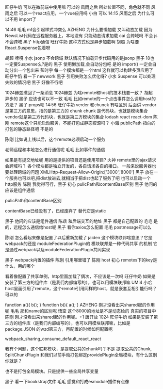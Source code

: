 旺仔牛奶
可以在微前端中使用嘛
可以的
风雨之后
所处位置不同，角色就不同
风雨之后
可以一个react应用，一个vue应用吗
小白
可以
14:15
风雨之后
为什么可以不用 import了


14:46
毛毛
mf会引起样式冲突么
AZHENG
为什么要懒加载
又叫动态加载
因为NewsList代码在远程服务器上，本地没有
只能动态请求加载
cai
会跨域吗
不会
js 不会跨域
黑子
http通信
旺仔牛奶
 这种方式也是异步加载啊
胡超
为啥要React.Suspense包着呀

胡超
嗦嘎
小水
jsonp 不会跨域
默认情况下加载异步代码用的是jsonp
黑子
18也一定要Suspense么?是的
黑子
使用懒加载,会自动分包吧 是的
import() 一定会自动分出一个包出来
彭时宇
每一个模块都是一个html 这样就可以构建多页应用了
旺仔牛奶
看一下 newwork
黑子
引用失败怎么优化呀?
小水
Suspense 可以处理失败的情况吧
黑子
好像不行吧

1024赫兹撤回了一条消息
1024赫兹
为啥remote和host的技术栈要一致？
胡超
异步的
黑子
应该也可以不一致
毛毛
比如remote的一个点击事件怎么调用host的方法？
黑子
props呗
14:56
旺仔牛奶
verder 和chunck 有啥区别
后面讲
vendor是第三方的意思，指的是第三方的 chunk
chunk 是代码块，也就是模块集合
vendor就是第三方代码块，也就是第三方模块的集合 lodash react react-dom
陈刚
remote这个只能启动服务，不能打包成静态资源吗？
小海
publicPath 指向的打包的静态路径吧
不是的

陈刚
比如说上线以后，这个remote必须启动一个服务

老师远程和本地怎么进行通信呢
毛毛
比如事件的通信


如果是有提交地址呢 用的是提供的项目还是使用项目?
火神
remote里的ajax请求会跨域吗？
各个模块都是独立开发的，各自请求各自的接口。
一般来说服务器也要处理跨域的问题
XMLHttp-Request-Allow-Origin:['3000','8000']
黑子
放在一个服务也可以吧,把dist放进去,就相当于把dist也起了服务了吧
也可以启动一个http服务
陈刚
我觉得可行，黑子
初心
pulicPath和contentBase区别
黑子
他问的应该是组件通信


pulicPath和contentBase区别

contentBase已经没有了，已经废弃了
替代它是static


黑子
他问的应该是组件通信
陈瑶
和后端交互的地址
黑子
都是自己配置的
毛毛
是的，远程怎么通信给host呢
黑子
看你axios怎么配置
毛毛
postmesage可以么


陈刚
怎么看起来像是配置了以后重新加载了
jaiden
这个模块联邦啥意思？它是webpack的还是 moduleFederationPlugin的
模块联邦是一种代码共享 的机制
它是通过webpack以及moduleFederationPlugin共同实现


黑子
webpack内置的插件
陈刚
引用哪里错了
陈刚
host
初心
remotes下的key是什么，用的哪个


看着像配置了共享单例，http里面加载了俩次，不应该是一次吗
旺仔牛奶
如果是安装了第三方的组件库（是我们内部编写的），也可以用模块联邦嘛
UMi4
小哈
host里面引用了remote，这个remote引用同样的host，就是嵌套互相引能行吗？
可以的

function a(){
    b();
}
function b(){
    a();
}
AZHENG
刚才没看出来shared起的作用呢
毛毛
那和name的区别呢
悟空
这个8000的地址是不是动态给的  真实的项目中
陈刚
刚才没看出来shared起的作用呢。+1
唐开放
1024
旺仔牛奶
如果是安装了第三方的组件库（是我们内部编写的），也可以用模块联邦嘛，比如是package.JSON 的wzd第三方，再配置的时候如何配置呢

webpack_sharing_consume_default_react_react


我有个问题，这个联邦模块，是提取公共的chunk吗？不是
提取公共的Chunk, SplitChunkPlugin
和我们以前手动打包绑定providePlugin全局模块，有什么区别你就是？

也不是打包全局模块。只是提供一些全局共享变量

黑子
看一下bookstrap文件
毛毛
感觉和打成esmodule插件有点像

